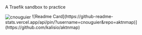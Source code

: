 A Traefik sandbox to practice

<img align="center" src="https://github-readme-stats.vercel.app/api?username=cnouguier&show_icons=true&locale=en&count_private=true" alt="cnouguier" />
![Readme Card](https://github-readme-stats.vercel.app/api/pin/?username=cnouguier&repo=aktnmap)](https://github.com/kalisio/aktnmap)

